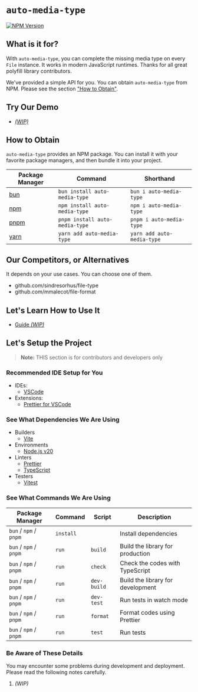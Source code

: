# `auto-media-type`

[![NPM Version](https://img.shields.io/npm/v/auto-media-type.svg?style=for-the-badge&logo=npm&logoColor=white)](https://www.npmjs.com/package/auto-media-type)

## What is it for?

With `auto-media-type`, you can complete the missing media type on every `File` instance. It works in modern JavaScript runtimes. Thanks for all great polyfill library contributors.

We've provided a simple API for you. You can obtain `auto-media-type` from NPM. Please see the section ["How to Obtain"](#how-to-obtain).

## Try Our Demo

- [_(WIP)_](#try-our-demo)

## How to Obtain

`auto-media-type` provides an NPM package. You can install it with your favorite package managers, and then bundle it into your project.

| Package Manager               | Command                        | Shorthand                  |
| ----------------------------- | ------------------------------ | -------------------------- |
| [bun](https://bun.sh/)        | `bun install auto-media-type`  | `bun i auto-media-type`    |
| [npm](https://www.npmjs.com/) | `npm install auto-media-type`  | `npm i auto-media-type`    |
| [pnpm](https://pnpm.io/)      | `pnpm install auto-media-type` | `pnpm i auto-media-type`   |
| [yarn](https://yarnpkg.com/)  | `yarn add auto-media-type`     | `yarn add auto-media-type` |

## Our Competitors, or Alternatives

It depends on your use cases. You can choose one of them.

- github.com/sindresorhus/file-type
- github.com/mmalecot/file-format

## Let's Learn How to Use It

- [Guide *_(WIP)_*](#lets-learn-how-to-use-it)

## Let's Setup the Project

> **Note:** THIS section is for contributors and developers only

### Recommended IDE Setup for You

- IDEs:
  - [VSCode](https://code.visualstudio.com/)
- Extensions:
  - [Prettier for VSCode](https://marketplace.visualstudio.com/items?itemName=esbenp.prettier-vscode)

### See What Dependencies We Are Using

- Builders
  - [Vite](https://vitejs.dev/)
- Environments
  - [Node.js v20](https://nodejs.org/)
- Linters
  - [Prettier](https://prettier.io/)
  - [TypeScript](https://www.typescriptlang.org/)
- Testers
  - [Vitest](https://vitest.dev/)

### See What Commands We Are Using

| Package Manager        | Command   | Script      | Description                       |
| ---------------------- | --------- | ----------- | --------------------------------- |
| `bun` / `npm` / `pnpm` | `install` |             | Install dependencies              |
| `bun` / `npm` / `pnpm` | `run`     | `build`     | Build the library for production  |
| `bun` / `npm` / `pnpm` | `run`     | `check`     | Check the codes with TypeScript   |
| `bun` / `npm` / `pnpm` | `run`     | `dev-build` | Build the library for development |
| `bun` / `npm` / `pnpm` | `run`     | `dev-test`  | Run tests in watch mode           |
| `bun` / `npm` / `pnpm` | `run`     | `format`    | Format codes using Prettier       |
| `bun` / `npm` / `pnpm` | `run`     | `test`      | Run tests                         |

### Be Aware of These Details

You may encounter some problems during development and deployment.
Please read the following notes carefully.

1. _(WIP)_
